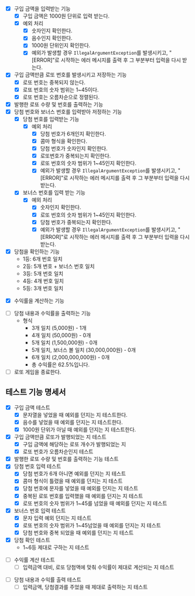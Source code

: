 * [x] 구입 금액을 입력받는 기능
    * [x] 구입 금액은 1000원 단위로 입력 받는다.
    * [x] 예외 처리
        * [x] 숫자인지 확인한다.
        * [x] 음수인지 확인한다.
        * [x] 1000원 단위인지 확인한다.
        *  [x] 예외가 발생할 경우 `IllegalArgumentException`를 발생시키고, "[ERROR]"로 시작하는 에러 메시지를 출력 후 그 부분부터 입력을 다시 받는다.
* [x] 구입 금액만큼 로또 번호를 발생시키고 저장하는 기능
    * [x] 로또 번호는 중복되지 않는다.
    * [x] 로또 번호의 숫자 범위는 1~45이다.
    * [x] 로또 번호는 오름차순으로 정렬된다.
* [x] 발행한 로또 수량 및 번호를 출력하는 기능
* [x] 당첨 번호와 보너스 번호를 입력받아 저정하는 기능
  * [x] 당첨 번호를 입력받는 기능
      * [x] 예외 처리
          * [x] 당첨 번호가 6개인지 확인한다.
          * [x] 콤마 형식을 확인한다.
          * [x] 당첨 번호가 숫자인지 확인한다.
          * [x] 로또번호가 중복되는지 확인한다.
          * [x] 로또 번호의 숫자 범위가 1~45인지 확인한다.
          * [x] 예외가 발생할 경우 `IllegalArgumentException`를 발생시키고, "[ERROR]"로 시작하는 에러 메시지를 출력 후 그 부분부터 입력을 다시 받는다.
  * [x] 보너스 번호를 입력 받는 기능
      * [x] 예외 처리
          * [x] 숫자인지 확인한다.
          * [x] 로또 번호의 숫자 범위가 1~45인지 확인한다.
          * [x] 당첨 번호가 중복되는지 확인한다.
          * [x] 예외가 발생할 경우 `IllegalArgumentException`를 발생시키고, "[ERROR]"로 시작하는 에러 메시지를 출력 후 그 부분부터 입력을 다시 받는다.
* [x] 당첨을 확인하는 기능
    - 1등: 6개 번호 일치
    - 2등: 5개 번호 + 보너스 번호 일치
    - 3등: 5개 번호 일치
    - 4등: 4개 번호 일치
    - 5등: 3개 번호 일치
- [x] 수익률을 계산하는 기능
* [ ] 당첨 내용과 수익률을 출력하는 기능
    * 형식
        * 3개 일치 (5,000원) - 1개
        * 4개 일치 (50,000원) - 0개
        * 5개 일치 (1,500,000원) - 0개
        * 5개 일치, 보너스 볼 일치 (30,000,000원) - 0개
        * 6개 일치 (2,000,000,000원) - 0개
        * 총 수익률은 62.5%입니다.
*  [ ] 로또 게임을 종료한다.

## 테스트 기능 명세서
* [x] 구입 금액 테스트
    * [x] 문자열을 넣었을 때 예외를 던지는 지 테스트한다.
    * [x] 음수를 넣었을 때 예외를 던지는 지 테스트한다.
    * [x] 1000원 단위가 아닐 때 예외를 던지는 지 테스트한다.
* [x] 구입 금액만큼 로또가 발행되었는 지 테스트
    * [x] 구입 금액에 해당하는 로또 개수가 발행되었는 지
    * [x] 로또 번호가 오름차순인지  테스트
* [x] 발행한 로또 수량 및 번호를 출력하는 기능 테스트
* [x] 당첨 번호 입력 테스트
    * [x] 당첨 번호가 6개 아니면 예외를 던지는 지 테스트
    * [x] 콤마 형식이 틀렸을 때 예외를 던지는 지 테스트
    * [x] 당첨 번호에 문자를 넣었을 때 예외를 던지는 지 테스트
    * [x] 중복된 로또 번호를 입력했을 때 예외를 던지는 지 테스트
    * [x] 로또 번호의 숫자 범위가 1~45를 넘었을 때 예외를 던지는 지 테스트

* [x] 보너스 번호 입력 테스트
    * [x] 문자 입력 예외 던지는 지 테스트
    * [x] 로또 번호의 숫자 범위가 1~45넘었을 때 예외를 던지는 지 테스트
    * [x] 당첨 번호와 중복 되었을 때 예외를 던지는 지 테스트
* [x] 당첨 확인 테스트
    - 1~6등 제대로 구하는 지 테스트
- [ ] 수익률 계산 테스트
    - [ ] 입력금액 대비, 로또 당첨액에 맞춰 수익률이 제대로 계산되는 지 테스트
* [ ] 당첨 내용과 수익률 출력 테스트
    * [ ] 입력금액, 당첨결과를 주었을 때 제대로 출력하는 지 테스트
